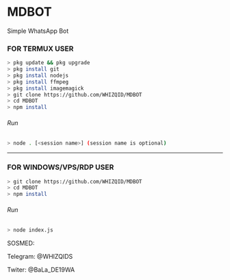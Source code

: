 # MDBOT
Simple WhatsApp Bot

### FOR TERMUX USER
```bash
> pkg update && pkg upgrade
> pkg install git
> pkg install nodejs
> pkg install ffmpeg
> pkg install imagemagick
> git clone https://github.com/WHIZQID/MDBOT
> cd MDBOT
> npm install
```
###### Run
```bash
> node . [<session name>] (session name is optional)
```

---------

### FOR WINDOWS/VPS/RDP USER
```bash
> git clone https://github.com/WHIZQID/MDBOT
> cd MDBOT
> npm install
```
###### Run
```bash
> node index.js
```
 SOSMED:
 
 Telegram: @WHIZQIDS
 
 Twiter: @BaLa_DE19WA
